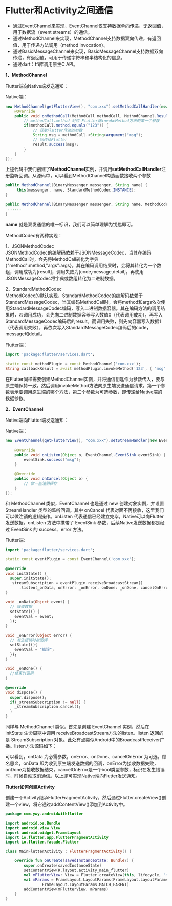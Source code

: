 # Flutter和Activity之间通信

- 通过EventChannel来实现，EventChannel仅支持数据单向传递，无返回值，用于数据流（event streams）的通信。  
- 通过MethodChannel来实现，MethodChannel支持数据双向传递，有返回值，用于传递方法调用（method invocation）。  
- 通过BasicMessageChannel来实现，BasicMessageChannel支持数据双向传递，有返回值，可用于传递字符串和半结构化的信息。  
- 通过dart：ffi库调用原生C API。

**1、MethodChannel**

Flutter端向Native端发送通知：

Native端：  
```java
new MethodChannel(getFlutterView(), "com.xxx").setMethodCallHandler(new MethodChannel.MethodCallHandler() {
    @Override
    public void onMethodCall(MethodCall methodCall, MethodChannel.Result result) {
        // methodCall.method 对应 Flutter端invokeMethod方法的第一个参数
        if(methodCall.method.equals("123")) {
            // 获取Flutter传递的参数
            String msg = methodCall.<String>argument("msg");
            // 回传给Flutter
            result.success(msg);
        }
    }
});
```

上述代码中我们创建了**MethodChannel**实例，并调用**setMethodCallHandler**注册监听回调。从源码中，可以看到MethodChannel构造函数接收两个参数
```java
public MethodChannel(BinaryMessenger messenger, String name) {
     this(messenger, name, StandardMethodCodec.INSTANCE);
}
 
public MethodChannel(BinaryMessenger messenger, String name, MethodCodec codec) {
 ......
}
```
**name** 就是双发通信的唯一标识，我们可以简单理解为钥匙即可。

MethodCodec有两种实现：

1、JSONMethodCodec  
JSONMethodCodec的编解码依赖于JSONMessageCodec，当其在编码MethodCall时，会先将MethodCall转化为字典{"method":method,"args":args}。其在编码调用结果时，会将其转化为一个数组，调用成功为[result]，调用失败为[code,message,detail]。再使用JSONMessageCodec将字典或数组转化为二进制数据。

2、StandardMethodCodec  
MethodCodec的默认实现，StandardMethodCodec的编解码依赖于StandardMessageCodec，当其编码MethodCall时，会将method和args依次使用StandardMessageCodec编码，写入二进制数据容器。其在编码方法的调用结果时，若调用成功，会先向二进制数据容器写入数值0（代表调用成功），再写入StandardMessageCodec编码后的result。而调用失败，则先向容器写入数据1（代表调用失败），再依次写入StandardMessageCodec编码后的code，message和detail。

Flutter端：  
```dart
import 'package:flutter/services.dart';
 
static const methodPlugin = const MethodChannel('com.xxx');
String callbackResult = await methodPlugin.invokeMethod('123', { "msg": "456" });
```
在Flutter同样需要创建MethodChannel实例，并将通信钥匙作为参数传入，要与原生端保持一致。然后调用invokeMethod方法向原生端发送通信请求。第一个参数表示要调用原生端的哪个方法，第二个参数为可选参数，即传递给Native端的数据参数。

**2、EventChannel**

Native端向Flutter端发送通知：

Native端：
```java
new EventChannel(getFlutterView(), "com.xxx").setStreamHandler(new EventChannel.StreamHandler() {
 
    @Override
    public void onListen(Object o, EventChannel.EventSink eventSink) {
        eventSink.success("msg");
    }
 
    @Override
    public void onCancel(Object o) {
        // 做一些注销操作
    }
});
```
和 MethodChannel 类似，EventChannel 也是通过 new 创建对象实例，并设置 StreamHandler 类型的监听回调。其中 onCancel 代表对面不再接收，这里我们可以做注销的逻辑操作。onListen 代表通信已经建立完毕，Native可以向Flutter发送数据。onListen 方法中携带了 EventSink 参数，后续Native发送数据都是经过 EventSink 的 success、error 方法。

Flutter端:
```dart
import 'package:flutter/services.dart';
 
static const eventPlugin = const EventChannel('com.xxx');
 
@override
void initState() {
  super.initState();
  _streamSubscription = eventPlugin.receiveBroadcastStream()
      .listen(_onData, onError: _onError, onDone: _onDone, cancelOnError: true);
}
 
void _onData(Object event) {
  // 接收数据
  setState(() {
    eventVal = event;
  });
}
 
void _onError(Object error) {
  // 发生错误时被回调
  setState((){
    eventVal = "错误";
  });
}
 
void _onDone() {
  //结束时调用
}
 
@override
void dispose() {
  super.dispose();
  if(_streamSubscription != null) {
    _streamSubscription.cancel();
  }
}
```
同样与 MethodChannel 类似，首先是创建 EventChannel 实例，然后在 initState 生命周期中调用 receiveBroadcastStream方法的listen。listen 返回的是 StreamSubscription 对象。此处有点类似Android中的BroadcastReceiver广播。listen方法源码如下：

可以看到，onData 为必需参数，onError、onDone、cancelOnError 为可选。顾名思义，onData 即为收到原生端发送数据的回调，onError为接收数据失败，onDone为接收数据结束，cancelOnError是一个bool类型参数，标识在发生错误时，时候自动取消通信。以上即可实现Native端向Flutter发送通知。

**Flutter如何创建Activity**

创建一个Activity继承FlutterFragmentActivity，然后通过Flutter.createView()创建一个view，将它通过addContentView()添加到Activity中。

```kotlin
package com.ywy.androidwithflutter

import android.os.Bundle
import android.view.View
import android.widget.FrameLayout
import io.flutter.app.FlutterFragmentActivity
import io.flutter.facade.Flutter

class MainFlutterActivity : FlutterFragmentActivity() {

    override fun onCreate(savedInstanceState: Bundle?) {
        super.onCreate(savedInstanceState)
        setContentView(R.layout.activity_main_flutter)
        val mFlutterView: View = Flutter.createView(this, lifecycle, "main_flutter")
        val mParams = FrameLayout.LayoutParams(FrameLayout.LayoutParams.MATCH_PARENT,
                FrameLayout.LayoutParams.MATCH_PARENT)
        addContentView(mFlutterView, mParams)
    }
}
```